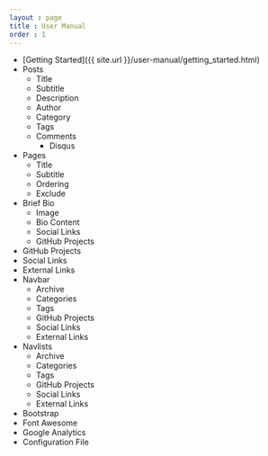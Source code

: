 ```yaml
---
layout : page
title : User Manual
order : 1
---
```


* [Getting Started]({{ site.url }}/user-manual/getting_started.html)
* Posts
  * Title
  * Subtitle
  * Description
  * Author
  * Category
  * Tags
  * Comments
    * Disqus
* Pages
  * Title
  * Subtitle
  * Ordering
  * Exclude
* Brief Bio
  * Image
  * Bio Content
  * Social Links
  * GitHub Projects
* GitHub Projects
* Social Links
* External Links
* Navbar
  * Archive
  * Categories
  * Tags
  * GitHub Projects
  * Social Links
  * External Links
* Navlists
  * Archive
  * Categories
  * Tags
  * GitHub Projects
  * Social Links
  * External Links
* Bootstrap
* Font Awesome
* Google Analytics
* Configuration File
